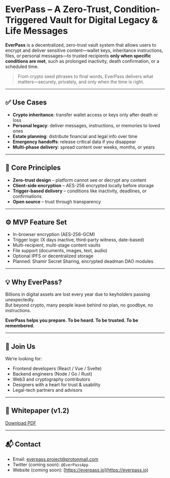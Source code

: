# EverPass – A Zero-Trust, Condition-Triggered Vault for Digital Legacy & Life Messages

**EverPass** is a decentralized, zero-trust vault system that allows users to encrypt and deliver sensitive content—wallet keys, inheritance instructions, files, or personal messages—to trusted recipients **only when specific conditions are met**, such as prolonged inactivity, death confirmation, or a scheduled time.

> From crypto seed phrases to final words, EverPass delivers what matters—securely, privately, and only when the time is right.

---

## ✅ Use Cases

- **Crypto inheritance**: transfer wallet access or keys only after death or loss  
- **Personal legacy**: deliver messages, instructions, or memories to loved ones  
- **Estate planning**: distribute financial and legal info over time  
- **Emergency handoffs**: release critical data if you disappear  
- **Multi-phase delivery**: spread content over weeks, months, or years

---

## 🔐 Core Principles

- **Zero-trust design** – platform cannot see or decrypt any content  
- **Client-side encryption** – AES-256 encrypted locally before storage  
- **Trigger-based delivery** – conditions like inactivity, deadlines, or confirmations  
- **Open source** – trust through transparency

---

## ⚙️ MVP Feature Set

- In-browser encryption (AES-256-GCM)  
- Trigger logic (X days inactive, third-party witness, date-based)  
- Multi-recipient, multi-stage content vaults  
- File support (documents, images, text, audio)  
- Optional IPFS or decentralized storage  
- Planned: Shamir Secret Sharing, encrypted deadman DAO modules

---

## 💡 Why EverPass?

Billions in digital assets are lost every year due to keyholders passing unexpectedly.  
But beyond crypto, many people leave behind no plan, no goodbye, no instructions.

**EverPass helps you prepare. To be heard. To be trusted. To be remembered.**

---

## 🤝 Join Us

We’re looking for:

- Frontend developers (React / Vue / Svelte)  
- Backend engineers (Node / Go / Rust)  
- Web3 and cryptography contributors  
- Designers with a heart for trust & usability  
- Legal-tech partners and advisors

---

## 📄 Whitepaper (v1.2)

[Download PDF](./EverPass_Whitepaper_v1.2_EN_FINAL.pdf)

---

## 📬 Contact

- Email: [everpass.project@protonmail.com](mailto:everpass.project@protonmail.com)  
- Twitter (coming soon): `@EverPassApp`  
- Website (coming soon): [https://everpass.io](https://everpass.io)
